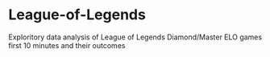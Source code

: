 # League-of-Legends
Exploritory data analysis of League of Legends Diamond/Master ELO games first 10 minutes and their outcomes
